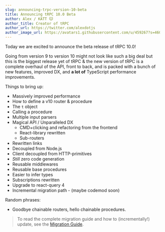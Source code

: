 ```yaml
---
slug: announcing-trpc-version-10-beta
title: Announcing tRPC 10.0 Beta
author: Alex / KATT 🐱
author_title: Creator of tRPC
author_url: https://twitter.com/alexdotjs
author_image_url: https://avatars1.githubusercontent.com/u/459267?s=460&v=4
---
```


Today we are excited to announce the beta release of tRPC 10.0! 

Going from version 9 to version 10 might not look like such a big deal but this is the biggest release yet of tRPC & the new version of tRPC is a complete overhaul of the API, front to back, and is packed with a bunch of new features, improved DX, and **a lot of** TypeScript performance improvements.


Things to bring up:

- Massively improved performance
- How to define a v10 router & procedure
- The `t` object
- Calling a procedure
- Multiple input parsers
- Magical API / Unparalleled DX
  - CMD+clicking and refactoring from the frontend
  - React-library rewritten
  - Sub-routers
- Rewritten links
- Decoupled from Node.js
- Client decoupled from HTTP-primitives
- *Still* zero code generation
- Reusable middlewares
- Reusable base procedures
- Easier to infer types
- Subscriptions rewritten
- Upgrade to react-query 4
- Incremental migration path - (maybe codemod soon)



Random phrases:

- Goodbye chainable routers, hello chainable procedures.



> To read the complete migration guide and how to (incrementally!) update, see the [Migration Guide](https://trpc.io/docs/v10/migrate-from-v9-to-v10).
>
